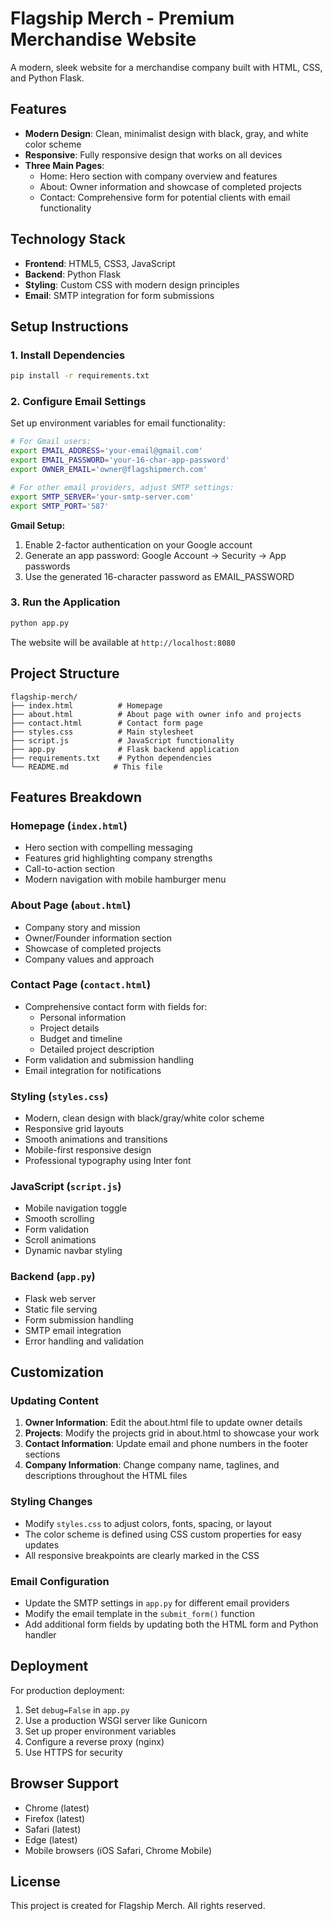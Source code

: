 # Flagship Merch - Premium Merchandise Website

A modern, sleek website for a merchandise company built with HTML, CSS, and Python Flask.

## Features

- **Modern Design**: Clean, minimalist design with black, gray, and white color scheme
- **Responsive**: Fully responsive design that works on all devices
- **Three Main Pages**:
  - Home: Hero section with company overview and features
  - About: Owner information and showcase of completed projects
  - Contact: Comprehensive form for potential clients with email functionality

## Technology Stack

- **Frontend**: HTML5, CSS3, JavaScript
- **Backend**: Python Flask
- **Styling**: Custom CSS with modern design principles
- **Email**: SMTP integration for form submissions

## Setup Instructions

### 1. Install Dependencies

```bash
pip install -r requirements.txt
```

### 2. Configure Email Settings

Set up environment variables for email functionality:

```bash
# For Gmail users:
export EMAIL_ADDRESS='your-email@gmail.com'
export EMAIL_PASSWORD='your-16-char-app-password'
export OWNER_EMAIL='owner@flagshipmerch.com'

# For other email providers, adjust SMTP settings:
export SMTP_SERVER='your-smtp-server.com'
export SMTP_PORT='587'
```

**Gmail Setup:**
1. Enable 2-factor authentication on your Google account
2. Generate an app password: Google Account → Security → App passwords
3. Use the generated 16-character password as EMAIL_PASSWORD

### 3. Run the Application

```bash
python app.py
```

The website will be available at `http://localhost:8080`

## Project Structure

```
flagship-merch/
├── index.html          # Homepage
├── about.html          # About page with owner info and projects
├── contact.html        # Contact form page
├── styles.css          # Main stylesheet
├── script.js           # JavaScript functionality
├── app.py              # Flask backend application
├── requirements.txt    # Python dependencies
└── README.md          # This file
```

## Features Breakdown

### Homepage (`index.html`)
- Hero section with compelling messaging
- Features grid highlighting company strengths
- Call-to-action section
- Modern navigation with mobile hamburger menu

### About Page (`about.html`)
- Company story and mission
- Owner/Founder information section
- Showcase of completed projects
- Company values and approach

### Contact Page (`contact.html`)
- Comprehensive contact form with fields for:
  - Personal information
  - Project details
  - Budget and timeline
  - Detailed project description
- Form validation and submission handling
- Email integration for notifications

### Styling (`styles.css`)
- Modern, clean design with black/gray/white color scheme
- Responsive grid layouts
- Smooth animations and transitions
- Mobile-first responsive design
- Professional typography using Inter font

### JavaScript (`script.js`)
- Mobile navigation toggle
- Smooth scrolling
- Form validation
- Scroll animations
- Dynamic navbar styling

### Backend (`app.py`)
- Flask web server
- Static file serving
- Form submission handling
- SMTP email integration
- Error handling and validation

## Customization

### Updating Content
1. **Owner Information**: Edit the about.html file to update owner details
2. **Projects**: Modify the projects grid in about.html to showcase your work
3. **Contact Information**: Update email and phone numbers in the footer sections
4. **Company Information**: Change company name, taglines, and descriptions throughout the HTML files

### Styling Changes
- Modify `styles.css` to adjust colors, fonts, spacing, or layout
- The color scheme is defined using CSS custom properties for easy updates
- All responsive breakpoints are clearly marked in the CSS

### Email Configuration
- Update the SMTP settings in `app.py` for different email providers
- Modify the email template in the `submit_form()` function
- Add additional form fields by updating both the HTML form and Python handler

## Deployment

For production deployment:

1. Set `debug=False` in `app.py`
2. Use a production WSGI server like Gunicorn
3. Set up proper environment variables
4. Configure a reverse proxy (nginx)
5. Use HTTPS for security

## Browser Support

- Chrome (latest)
- Firefox (latest)
- Safari (latest)
- Edge (latest)
- Mobile browsers (iOS Safari, Chrome Mobile)

## License

This project is created for Flagship Merch. All rights reserved.
